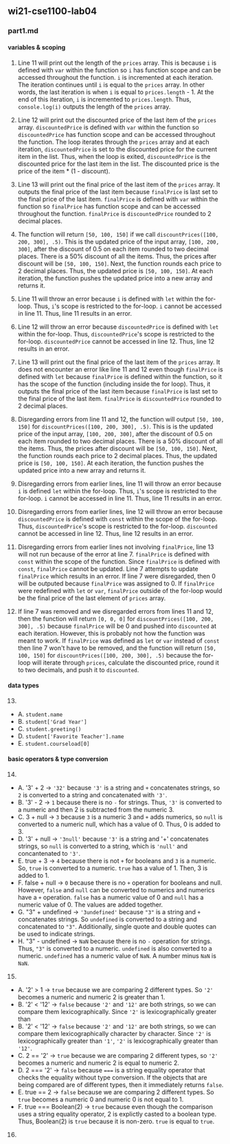 ## wi21-cse1100-lab04
### part1.md
#### variables & scoping
1. Line 11 will print out the length of the `prices` array. This is because `i` is defined with `var` within the function so `i` has function scope and can be accessed throughout the function. `i` is incremented at each iteration. The iteration continues until `i` is equal to the `prices` array. In other words, the last iteration is when `i` is equal to `prices.length` - 1. At the end of this iteration, `i` is incremented to `prices.length`. Thus, `console.log(i)` outputs the length of the `prices` array.

2. Line 12 will print out the discounted price of the last item of the `prices` array. `discountedPrice` is defined with `var` within the function so `discountedPrice` has function scope and can be accessed throughout the function. The loop iterates through the `prices` array and at each iteration, `discountedPrice` is set to the discounted price for the current item in the list. Thus, when the loop is exited, `discountedPrice` is the discounted price for the last item in the list. The discounted price is the price of the item * (1 - discount).

3. Line 13 will print out the final price of the last item of the `prices` array. It outputs the final price of the last item because `finalPrice` is last set to the final price of the last item. `finalPrice` is defined with `var` within the function so `finalPrice` has function scope and can be accessed throughout the function. `finalPrice` is `discountedPrice` rounded to 2 decimal places.

4. The function will return `[50, 100, 150]` if we call `discountPrices([100, 200, 300], .5)`. This is the updated price of the input array, `[100, 200, 300]`, after the discount of 0.5 on each item rounded to two decimal places. There is a 50% discount of all the items. Thus, the prices after discount will be `[50, 100, 150]`. Next, the function rounds each price to 2 decimal places. Thus, the updated price is `[50, 100, 150]`. At each iteration, the function pushes the updated price into a new array and returns it.

5. Line 11 will throw an error because `i` is defined with `let` within the for-loop. Thus, `i`'s scope is restricted to the for-loop. `i` cannot be accessed in line 11. Thus, line 11 results in an error.

6. Line 12 will throw an error because `discountedPrice` is defined with `let` within the for-loop. Thus, `discountedPrice`'s scope is restricted to the for-loop. `discountedPrice` cannot be accessed in line 12. Thus, line 12 results in an error.

7. Line 13 will print out the final price of the last item of the `prices` array. It does not encounter an error like line 11 and 12 even though `finalPrice` is defined with `let` because `finalPrice` is defined within the function, so it has the scope of the function (including inside the for loop). Thus, it outputs the final price of the last item because `finalPrice` is last set to the final price of the last item. `finalPrice` is `discountedPrice` rounded to 2 decimal places.

8. Disregarding errors from line 11 and 12, the function will output `[50, 100, 150]` for `discountPrices([100, 200, 300], .5)`. This is is the updated price of the input array, `[100, 200, 300]`, after the discount of 0.5 on each item rounded to two decimal places. There is a 50% discount of all the items. Thus, the prices after discount will be `[50, 100, 150]`. Next, the function rounds each price to 2 decimal places. Thus, the updated price is `[50, 100, 150]`. At each iteration, the function pushes the updated price into a new array and returns it.

9. Disregarding errors from earlier lines, line 11 will throw an error because `i` is defined `let` within the for-loop. Thus, `i`'s scope is restricted to the for-loop. `i` cannot be accessed in line 11. Thus, line 11 results in an error.

10. Disregarding errors from earlier lines, line 12 will throw an error because `discountedPrice` is defined with `const` within the scope of the for-loop. Thus, `discountedPrice`'s scope is restricted to the for-loop. `discounted` cannot be accessed in line 12. Thus, line 12 results in an error.

11. Disregarding errors from earlier lines not involving `finalPrice`, line 13 will not run because of the error at line 7. `finalPrice` is defined with `const` within the scope of the function. Since `finalPrice` is defined with `const`, `finalPrice` cannot be updated. Line 7 attempts to update `finalPrice` which results in an error. If line 7 were disregarded, then 0 will be outputed because `finalPrice` was assigned to 0. If `finalPrice` were redefined with `let` or `var`, `finalPrice` outside of the for-loop would be the final price of the last element of `prices` array.

12. If line 7 was removed and we disregarded errors from lines 11 and 12, then the function will return `[0, 0, 0]` for `discountPrices([100, 200, 300], .5)` because `finalPrice` will be 0 and pushed into `discounted` at each iteration. However, this is probably not how the function was meant to work. If `finalPrice` was defined as `let` or `var` instead of `const` then line 7 won't have to be removed, and the function will return `[50, 100, 150]` for `discountPrices([100, 200, 300], .5)` because the for-loop will iterate through `prices`, calculate the discounted price, round it to two decimals, and push it to `discounted`.

#### data types
13.
  - A. `student.name`
  - B. `student['Grad Year']`
  - C. `student.greeting()`
  - D. `student['Favorite Teacher'].name`
  - E. `student.courseload[0]`

#### basic operators & type conversion
14.
  - A. '3' + 2 -> `'32'` because `'3'` is a string and `+` concatenates strings, so `2` is converted to a string and concatenated with `'3'`.
  - B. '3' - 2 -> `1` because there is no `-` for strings. Thus, `'3'` is converted to a numeric and then 2 is subtracted from the numeric 3.
  - C. 3 + null -> `3` because `3` is a numeric 3 and `+` adds numerics, so `null` is converted to a numeric null, which has a value of 0. Thus, 0 is added to 3.
  - D. '3' + null -> `'3null'` because `'3'` is a string and '+' concatenates strings, so `null` is converted to a string, which is `'null'` and concantenated to `'3'`.
  - E. true + 3 -> `4` because there is not `+` for booleans and `3` is a numeric. So, `true` is converted to a numeric. `true` has a value of 1. Then, 3 is added to 1.
  - F. false + null -> `0` because there is no `+` operation for booleans and null. However, `false` and `null` can be converted to numerics and numerics have a `+` operation. `false` has a numeric value of 0 and `null` has a numeric value of 0. The values are added together.
  - G. "3" + undefined -> `'3undefined'` because `"3"` is a string and `+` concatenates strings. So `undefined` is converted to a string and concatenated to `"3"`. Additionally, single quote and double quotes can be used to indicate strings.
  - H. "3" - undefined -> `NaN` because there is no `-` operation for strings. Thus, `"3"` is converted to a numeric. `undefined` is also converted to a numeric. `undefined` has a numeric value of `NaN`. A number minus `NaN` is `NaN`.

15.
  - A. '2' > 1 -> `true` because we are comparing 2 different types. So `'2'` becomes a numeric and numeric 2 is greater than 1.
  - B. '2' < '12' -> `false` because `'2'` and `'12'` are both strings, so we can compare them lexicographically. Since `'2'` is lexicographically greater than 
  - B. '2' < '12' -> `false` because `'2'` and `'12'` are both strings, so we can compare them lexicographically character by character. Since `'2'` is lexicographically greater than `'1'`, `'2'` is lexicographically greater than `'12'`.
  - C. 2 == '2' -> `true` because we are comparing 2 different types, so `'2'` becomes a numeric and numeric 2 is equal to numeric 2.
  - D. 2 === '2' -> `false` because `===` is a string equality operator that checks the equality without type conversion. If the objects that are being compared are of different types, then it immediately returns `false`.
  - E. true == 2 -> `false` because we are comparing 2 different types. So `true` becomes a numeric 0 and numeric 0 is not equal to 1.
  - F. true === Boolean(2) -> `true` because even though the comparison uses a string equality operator, 2 is explictly casted to a boolean type. Thus, Boolean(2) is `true` because it is non-zero. `true` is equal to `true`.

16. 
